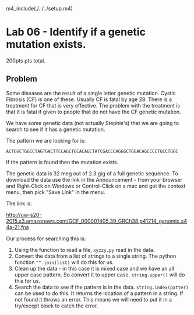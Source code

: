 

m4_include(./../../setup.m4)

# Lab 06 - Identify if a genetic mutation exists.

200pts pts total.

## Problem

Some diseases are the result of a single letter genetic mutation.  Cystic Fibrosis (CF) is one of these.
Usually CF is fatal by age 28.   There is a treatment for CF that is very effective.  The problem with
the treatment is that it is fatal if given to people that do not have the CF genetic mutation.

We have some genetic data (not actually Stephie's) that we are going to search to see if it has
a genetic mutation.

The pattern we are looking for is:

```
ACTGGCTGGCCTAGTGACTTCCAGCTGCACAGCTATCGACCCAGGGCTGGACAGCCCCTGCCTGGC
```

If the pattern is found then the mutation exists.

The genetic data is 32 meg out of 2.3 gig of a full genetic sequence.
To download the data use the link in the Announcement - from your browser and Right-Click on Windows
or Control-Click on a mac and get the context menu, then pick "Save Link" in the menu.

The link is:

http://uw-s20-2015.s3.amazonaws.com/GCF_000001405.39_GRCh38.p41214_genomic.s44a-21.fna


Our process for searching this is:

1. Using the function to read a file, `xyzzy.py` read in the data.
2. Convert the data from a list of strings to a single string.   The python function `"".join(list)` will do this for us.
3. Clean up the data - in this case it is mixed case and we have an all upper case pattern.  So convert it to upper case.  `string.upper()` will do this for us.
4. Search the data to see if the pattern is in the data.   `string.index(patter)` can be used to do this.  It returns the location of a pattern in a string.  If not found it throws an error.  This means we will need to put it in a try/except block to catch the error.








